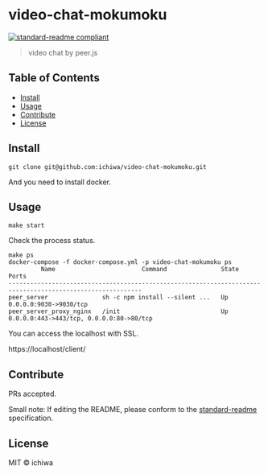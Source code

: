 # video-chat-mokumoku

[![standard-readme compliant](https://img.shields.io/badge/standard--readme-OK-green.svg?style=flat-square)](https://github.com/RichardLitt/standard-readme)

> video chat by peer.js

## Table of Contents

- [Install](#install)
- [Usage](#usage)
- [Contribute](#contribute)
- [License](#license)

## Install

```
git clone git@github.com:ichiwa/video-chat-mokumoku.git
```

And you need to install docker.

## Usage

```
make start
```

Check the process status.

```
make ps
docker-compose -f docker-compose.yml -p video-chat-mokumoku ps
         Name                        Command               State                    Ports
-----------------------------------------------------------------------------------------------------------
peer_server               sh -c npm install --silent ...   Up      0.0.0.0:9030->9030/tcp
peer_server_proxy_nginx   /init                            Up      0.0.0.0:443->443/tcp, 0.0.0.0:80->80/tcp
```

You can access the localhost with SSL.

https://localhost/client/

## Contribute

PRs accepted.

Small note: If editing the README, please conform to the [standard-readme](https://github.com/RichardLitt/standard-readme) specification.

## License

MIT © ichiwa
